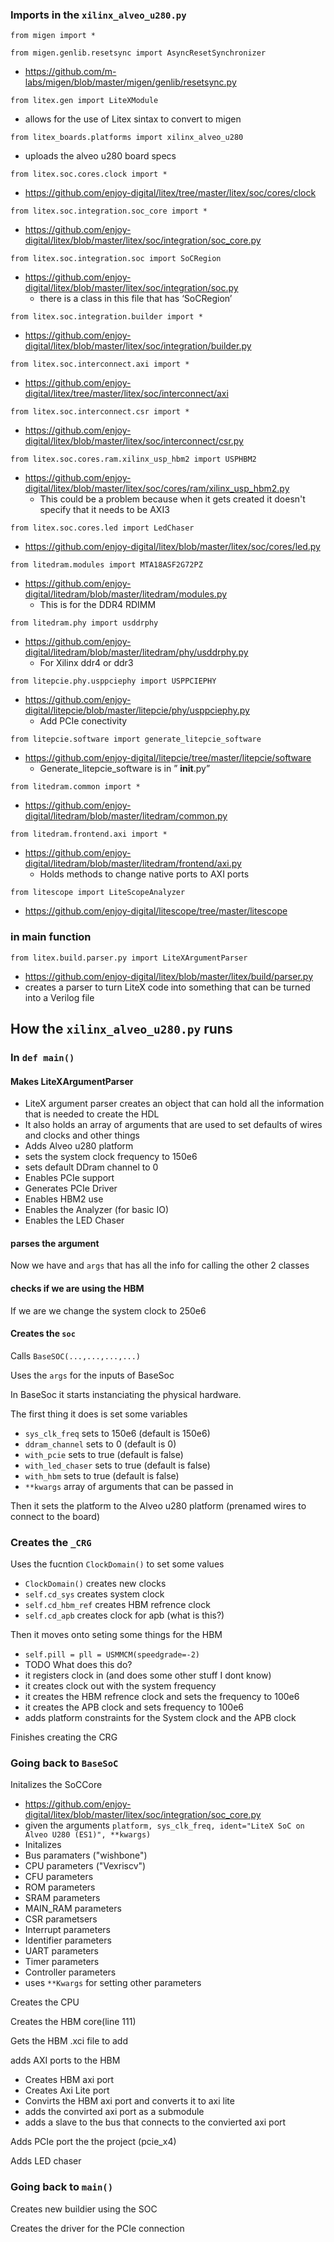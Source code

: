 ### Imports in the `xilinx_alveo_u280.py` 
`from migen import *`

`from migen.genlib.resetsync import AsyncResetSynchronizer`

- https://github.com/m-labs/migen/blob/master/migen/genlib/resetsync.py

`from litex.gen import LiteXModule`
 - allows for the use of Litex sintax to convert to migen

`from litex_boards.platforms import xilinx_alveo_u280`
 - uploads the alveo u280 board specs

`from litex.soc.cores.clock import *`

- https://github.com/enjoy-digital/litex/tree/master/litex/soc/cores/clock

`from litex.soc.integration.soc_core import *`

- https://github.com/enjoy-digital/litex/blob/master/litex/soc/integration/soc_core.py

`from litex.soc.integration.soc import SoCRegion`

- https://github.com/enjoy-digital/litex/blob/master/litex/soc/integration/soc.py
  - there is a class in this file that has ‘SoCRegion’


`from litex.soc.integration.builder import *`

- https://github.com/enjoy-digital/litex/blob/master/litex/soc/integration/builder.py

`from litex.soc.interconnect.axi import *`

- https://github.com/enjoy-digital/litex/tree/master/litex/soc/interconnect/axi

`from litex.soc.interconnect.csr import *`

- https://github.com/enjoy-digital/litex/blob/master/litex/soc/interconnect/csr.py

`from litex.soc.cores.ram.xilinx_usp_hbm2 import USPHBM2`

- https://github.com/enjoy-digital/litex/blob/master/litex/soc/cores/ram/xilinx_usp_hbm2.py
  - This could be a problem because when it gets created it doesn't specify that it needs to be AXI3

`from litex.soc.cores.led import LedChaser`

- https://github.com/enjoy-digital/litex/blob/master/litex/soc/cores/led.py

`from litedram.modules import MTA18ASF2G72PZ`

- https://github.com/enjoy-digital/litedram/blob/master/litedram/modules.py
  - This is for the DDR4 RDIMM

`from litedram.phy import usddrphy`

- https://github.com/enjoy-digital/litedram/blob/master/litedram/phy/usddrphy.py
  - For Xilinx ddr4 or ddr3

`from litepcie.phy.usppciephy import USPPCIEPHY`

- https://github.com/enjoy-digital/litepcie/blob/master/litepcie/phy/usppciephy.py
  - Add PCIe conectivity

`from litepcie.software import generate_litepcie_software`

- https://github.com/enjoy-digital/litepcie/tree/master/litepcie/software
  - Generate_litepcie_software is in ” __init__.py”

`from litedram.common import *`

- https://github.com/enjoy-digital/litedram/blob/master/litedram/common.py

`from litedram.frontend.axi import *`

- https://github.com/enjoy-digital/litedram/blob/master/litedram/frontend/axi.py
  - Holds methods to change native ports to AXI ports

`from litescope import LiteScopeAnalyzer`
- https://github.com/enjoy-digital/litescope/tree/master/litescope

### in main function
`from litex.build.parser.py import LiteXArgumentParser`
 - https://github.com/enjoy-digital/litex/blob/master/litex/build/parser.py
  - creates a parser to turn LiteX code into something that can be turned into a Verilog file

## How the `xilinx_alveo_u280.py` runs

### In `def main()`

#### Makes LiteXArgumentParser
- LiteX argument parser creates an object that can hold all the information that is needed to create the HDL
 - It also holds an array of arguments that are used to set defaults of wires and clocks and other things 
- Adds Alveo u280 platform
- sets the system clock frequency to 150e6
- sets default DDram channel to 0
- Enables PCIe support
- Generates PCIe Driver
- Enables HBM2 use
- Enables the Analyzer (for basic IO)
- Enables the LED Chaser
#### parses the argument 
Now we have and `args` that has all the info for calling the other 2 classes
#### checks if we are using the HBM
If we are we change the system clock to 250e6
#### Creates the `soc`
Calls `BaseSOC(...,...,...,...)`

Uses the `args` for the inputs of BaseSoc

In BaseSoc it starts instanciating the physical hardware.

The first thing it does is set some variables
 - `sys_clk_freq` sets to 150e6 (default is 150e6)
 - `ddram_channel` sets to 0 (default is 0)
 - `with_pcie` sets to true (default is false)
 - `with_led_chaser` sets to true (default is false)
 - `with_hbm` sets to true (default is false)
 - `**kwargs` array of arguments that can be passed in

Then it sets the platform to the Alveo u280 platform (prenamed wires to connect to the board)

### Creates the `_CRG`

Uses the fucntion `ClockDomain()` to set some values
 - `ClockDomain()` creates new clocks
 - `self.cd_sys` creates system clock
 - `self.cd_hbm_ref` creates HBM refrence clock
 - `self.cd_apb` creates clock for apb (what is this?)

Then it moves onto seting some things for the HBM

- `self.pill = pll = USMMCM(speedgrade=-2)`
 - TODO What does this do?
- it registers clock in (and does some other stuff I dont know)
- it creates clock out with the system frequency
- it creates the HBM refrence clock and sets the frequency to 100e6
- it creates the APB clock and sets frequency to 100e6
- adds platform constraints for the System clock and the APB clock

Finishes creating the CRG

### Going back to `BaseSoC`

Initalizes the SoCCore
 - https://github.com/enjoy-digital/litex/blob/master/litex/soc/integration/soc_core.py
 - given the arguments `platform, sys_clk_freq, ident="LiteX SoC on Alveo U280 (ES1)", **kwargs)`
 - Initalizes
  - Bus paramaters ("wishbone")
  - CPU parameters ("Vexriscv")
  - CFU parameters
  - ROM parameters
  - SRAM parameters
  - MAIN_RAM parameters
  - CSR parametsers
  - Interrupt parameters
  - Identifier parameters
  - UART parameters
  - Timer parameters
  - Controller parameters
  - uses `**Kwargs` for setting other parameters

Creates the CPU

Creates the HBM  core(line 111)

Gets the HBM .xci file to add

adds AXI ports to the HBM
- Creates HBM axi port
- Creates Axi Lite port
- Convirts the HBM axi port and converts it to axi lite 
- adds the convirted axi port as a submodule
- adds a slave to the bus that connects to the convierted axi port

Adds PCIe port the the project (pcie_x4)

Adds LED chaser

### Going back to `main()`

Creates new buildier using the SOC

Creates the driver for the PCIe connection

